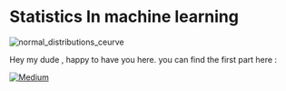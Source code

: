 # Statistics In machine learning
![normal_distributions_ceurve](https://user-images.githubusercontent.com/87484077/174425687-871493d4-bb68-4262-b527-3d06348a67d2.jpg)

Hey my dude , happy to have you here.
you can find the first part here :

[![Medium](https://img.shields.io/badge/Medium-12100E?style=for-the-badge&logo=medium&logoColor=white)](https://medium.com/@danialhamedi/statistic-for-ml-dl-5b5bb9630bec)
